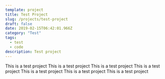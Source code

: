 ```yaml
---
template: project
title: Test Project
slug: /projects/test-project
draft: false
date: 2019-02-15T06:42:01.966Z
category: "Test"
tags:
  - test
  - code
description: Test project
---
```


This is a test project
This is a test project
This is a test project
This is a test project
This is a test project
This is a test project
This is a test project
